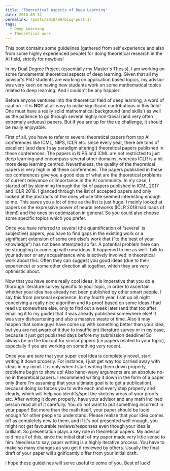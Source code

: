 ```yaml
---
title: 'Theoretical Aspects of Deep Learning'
date: 2018-09-12
permalink: /posts/2018/09/blog-post-1/
tags:
  - Deep Learning
  - Theoretical work
---
```


This post contains some guidelines (gathered from self experience and also from some highly experienced people) for doing theoretical research in the AI field, strictly for newbies!

In my Dual Degree Project (essentially my Master's Thesis), I am working on some fundamental theoretical aspects of deep learning. Given that all my advisor's PhD students are working on application based topics, my advsior was very keen on having new students work on some mathematical topics related to deep learning. And I couldn't be any happier! 

Before anyone ventures into the theoretical field of deep learning, a word of caution - it is **NOT** at all easy to make significant contributions in this field! One must have a really solid mathematical background (and skills!) as well as the patience to go through several highly non-trivial (and very often extremely arduous) papers. But if you are up for the up challenge, it should be really enjoyable.

First of all, you have to refer to several theoretical papers from top AI conferences like ICML, NIPS, ICLR etc. since every year, there are tons of excellent (and dare I say paradigm altering!) theoretical papers published in these conferences. The papers in NIPS and ICML are not restricted to just deep learning and encompass several other domains, whereas ICLR is a bit more deep learning centred. Nevertheless, the quality of the theoretical papers is very high in all these conferences. The papers published in these top conferences give you a good idea of what are the theoretical problems of current relevance or importance in the AI community. In my case, I started off by skimming through the list of papers published in ICML 2017 and ICLR 2018. I glanced through the list of accepted papers and only looked at the abstracts of the ones whose title seemed interesting enough to me. This saves you a lot of time as the list is just huge. I mainly looked at papers on the expressive power of neural networks (ICLR 2018 had loads of them!) and the ones on optimization in general. So you could also choose some specific topics which you prefer. 

Once you have referred to several (the quantification of 'several' is subjective) papers, you have to find gaps in the existing work or a significant extension of some one else's work that ("to the best of your knowledge") has not been attempted so far. A potential problem here can be struggling to come up with new ideas. It happened to me as well. Talk to your advisor or any acquaintance who is actively involved in theoretical work about this. Often they can suggest you good ideas (due to their experience) or some other direction all together, which they are very optimistic about.

Now that you have some really cool ideas, it is imperative that you do a thorough literature survey specific to your topic, in order to ascertain whether your idea has already not been published by other smart people. I say this from personal experience. In my fourth year, I sat up all night conceiving a really nice algorithm and its proof based on some ideas I had read up somewhere else, only to find out a week later (and that too after emailing it to my guide) that it was already published somewhere else! It was very disheartening and also a massive waste of time. Also it may happen that some guys have come up with something better than your idea, but you are not aware of it due to insufficient literature survey or in my case, because it just got published days before my submission deadline! So always be on the lookout for similar papers (i.e papers related to your topic), especially if you are working on something very recent.

Once you are sure that your super cool idea is completely novel, start writing it down properly. For instance, I just get way too carried away with ideas in my mind. It is only when I start writing them down properly, problems begin to show up! Also hand-wavy arguments are an absolute no-no in theoretical papers. I recommend writing it down in the form of a paper only (here I'm assuming that your ultimate goal is to get a publication), because doing so forces you to write each and every step properly and clearly, which will help you identify/spot the sketchy areas of your proofs etc. After writing it down properly, have your advisor and any math inclined person read all of it carefully. You do not want to put something incorrect in your paper! But more than the math itself, your paper should be lucid enough for other people to understand. Please realize that your idea comes off as completely new to them, and if it's not presented well enough, you might not get favourable reviews/responses even though your idea is brilliant. So presentation plays a key role in theoretical papers. My advisor told me all of this, since the initial draft of my paper made very little sense to him. Needless to say, paper writing is a highly iterative process. You have to make so many changes as you get it reviewed by others. Usually the final draft of your paper will significantly differ from your initial draft.

I hope these guidelines will serve useful to some of you. Best of luck!
